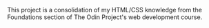 This project is a consolidation of my HTML/CSS knowledge from the Foundations section of The Odin Project's web development course.